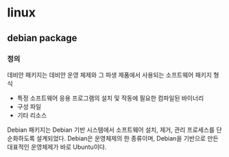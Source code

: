 # linux

## debian package

### 정의

데비안 패키지는 데비안 운영 체제와 그 파생 제품에서 사용되는 소프트웨어 패키지 형식

- 특정 소프트웨어 응용 프로그램의 설치 및 작동에 필요한 컴파일된 바이너리
- 구성 파일
- 기타 리소스

Debian 패키지는 Debian 기반 시스템에서 소프트웨어 설치, 제거, 관리 프로세스를 단순화하도록 설계되었다. Debian은 운영체제의 한 종류이며, Debian을 기반으로 만든 대표적인 운영체제가 바로 Ubuntu이다.